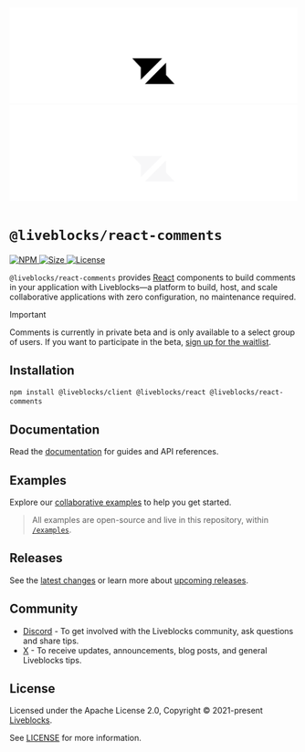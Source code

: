 <p align="center">
  <a href="https://liveblocks.io#gh-light-mode-only">
    <img src="https://raw.githubusercontent.com/liveblocks/liveblocks/main/.github/assets/header-light.svg" alt="Liveblocks" />
  </a>
  <a href="https://liveblocks.io#gh-dark-mode-only">
    <img src="https://raw.githubusercontent.com/liveblocks/liveblocks/main/.github/assets/header-dark.svg" alt="Liveblocks" />
  </a>
</p>

# `@liveblocks/react-comments`

<p>
  <a href="https://npmjs.org/package/@liveblocks/react-comments">
    <img src="https://img.shields.io/npm/v/@liveblocks/react-comments?style=flat&label=npm&color=c33" alt="NPM" />
  </a>
  <a href="https://bundlephobia.com/package/@liveblocks/react-comments">
    <img src="https://img.shields.io/bundlephobia/minzip/@liveblocks/react-comments?style=flat&label=size&color=09f" alt="Size" />
  </a>
  <a href="https://github.com/liveblocks/liveblocks/blob/main/LICENSE">
    <img src="https://img.shields.io/github/license/liveblocks/liveblocks?style=flat&label=license&color=f80" alt="License" />
  </a>
</p>

`@liveblocks/react-comments` provides [React](https://reactjs.org/) components
to build comments in your application with Liveblocks—a platform to build, host,
and scale collaborative applications with zero configuration, no maintenance
required.

> [!IMPORTANT]  
> Comments is currently in private beta and is only available to a select group
> of users. If you want to participate in the beta,
> [sign up for the waitlist](https://forms.gle/xgp54aTMsoH8hrjU9).

## Installation

```
npm install @liveblocks/client @liveblocks/react @liveblocks/react-comments
```

## Documentation

Read the
[documentation](https://liveblocks.io/docs/api-reference/liveblocks-react-comments)
for guides and API references.

## Examples

Explore our [collaborative examples](https://liveblocks.io/examples) to help you
get started.

> All examples are open-source and live in this repository, within
> [`/examples`](../../examples).

## Releases

See the [latest changes](https://github.com/liveblocks/liveblocks/releases) or
learn more about
[upcoming releases](https://github.com/liveblocks/liveblocks/milestones).

## Community

- [Discord](https://liveblocks.io/discord) - To get involved with the Liveblocks
  community, ask questions and share tips.
- [X](https://x.com/liveblocks) - To receive updates, announcements, blog posts,
  and general Liveblocks tips.

## License

Licensed under the Apache License 2.0, Copyright © 2021-present
[Liveblocks](https://liveblocks.io).

See [LICENSE](../../LICENSE) for more information.
